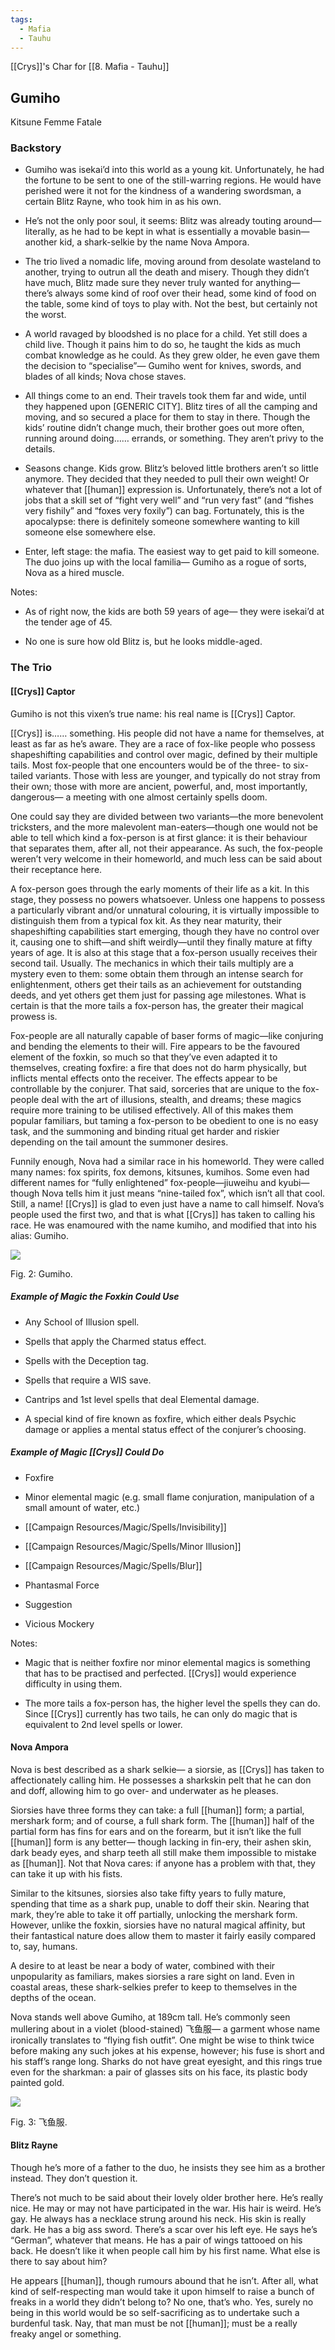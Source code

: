 ```yaml
---
tags:
  - Mafia
  - Tauhu
---
```

[[Crys]]'s Char for [[8. Mafia - Tauhu]]

## Gumiho

Kitsune Femme Fatale

### Backstory

- Gumiho was isekai’d into this world as a young kit. Unfortunately, he had the fortune to be sent to one of the still-warring regions. He would have perished were it not for the kindness of a wandering swordsman, a certain Blitz Rayne, who took him in as his own.
    
- He’s not the only poor soul, it seems: Blitz was already touting around—literally, as he had to be kept in what is essentially a movable basin—another kid, a shark-selkie by the name Nova Ampora.
    
- The trio lived a nomadic life, moving around from desolate wasteland to another, trying to outrun all the death and misery. Though they didn’t have much, Blitz made sure they never truly wanted for anything— there’s always some kind of roof over their head, some kind of food on the table, some kind of toys to play with. Not the best, but certainly not the worst.
    
- A world ravaged by bloodshed is no place for a child. Yet still does a child live. Though it pains him to do so, he taught the kids as much combat knowledge as he could. As they grew older, he even gave them the decision to “specialise”— Gumiho went for knives, swords, and blades of all kinds; Nova chose staves.
    
- All things come to an end. Their travels took them far and wide, until they happened upon [GENERIC CITY]. Blitz tires of all the camping and moving, and so secured a place for them to stay in there. Though the kids’ routine didn’t change much, their brother goes out more often, running around doing…… errands, or something. They aren’t privy to the details.
    
- Seasons change. Kids grow. Blitz’s beloved little brothers aren’t so little anymore. They decided that they needed to pull their own weight! Or whatever that [[human]] expression is. Unfortunately, there’s not a lot of jobs that a skill set of “fight very well” and “run very fast” (and “fishes very fishily” and “foxes very foxily”) can bag. Fortunately, this is the apocalypse: there is definitely someone somewhere wanting to kill someone else somewhere else.
    
- Enter, left stage: the mafia. The easiest way to get paid to kill someone. The duo joins up with the local familia— Gumiho as a rogue of sorts, Nova as a hired muscle.
    

Notes:

- As of right now, the kids are both 59 years of age— they were isekai’d at the tender age of 45.
    
- No one is sure how old Blitz is, but he looks middle-aged.
    

### The Trio

#### [[Crys]] Captor

Gumiho is not this vixen’s true name: his real name is [[Crys]] Captor.

  

[[Crys]] is…… something. His people did not have a name for themselves, at least as far as he’s aware. They are a race of fox-like people who possess shapeshifting capabilities and control over magic, defined by their multiple tails. Most fox-people that one encounters would be of the three- to six-tailed variants. Those with less are younger, and typically do not stray from their own; those with more are ancient, powerful, and, most importantly, dangerous— a meeting with one almost certainly spells doom. 

  

One could say they are divided between two variants—the more benevolent tricksters, and the more malevolent man-eaters—though one would not be able to tell which kind a fox-person is at first glance: it is their behaviour that separates them, after all, not their appearance. As such, the fox-people weren’t very welcome in their homeworld, and much less can be said about their receptance here.

  

A fox-person goes through the early moments of their life as a kit. In this stage, they possess no powers whatsoever. Unless one happens to possess a particularly vibrant and/or unnatural colouring, it is virtually impossible to distinguish them from a typical fox kit. As they near maturity, their shapeshifting capabilities start emerging, though they have no control over it, causing one to shift—and shift weirdly—until they finally mature at fifty years of age. It is also at this stage that a fox-person usually receives their second tail. Usually. The mechanics in which their tails multiply are a mystery even to them: some obtain them through an intense search for enlightenment, others get their tails as an achievement for outstanding deeds, and yet others get them just for passing age milestones. What is certain is that the more tails a fox-person has, the greater their magical prowess is.

  

Fox-people are all naturally capable of baser forms of magic—like conjuring and bending the elements to their will. Fire appears to be the favoured element of the foxkin, so much so that they’ve even adapted it to themselves, creating foxfire: a fire that does not do harm physically, but inflicts mental effects onto the receiver. The effects appear to be controllable by the conjurer. That said, sorceries that are unique to the fox-people deal with the art of illusions, stealth, and dreams; these magics require more training to be utilised effectively. All of this makes them popular familiars, but taming a fox-person to be obedient to one is no easy task, and the summoning and binding ritual get harder and riskier depending on the tail amount the summoner desires.

  

Funnily enough, Nova had a similar race in his homeworld. They were called many names: fox spirits, fox demons, kitsunes, kumihos. Some even had different names for “fully enlightened” fox-people—jiuweihu and kyubi—though Nova tells him it just means “nine-tailed fox”, which isn’t all that cool. Still, a name! [[Crys]] is glad to even just have a name to call himself. Nova’s people used the first two, and that is what [[Crys]] has taken to calling his race. He was enamoured with the name kumiho, and modified that into his alias: Gumiho.

![](https://lh7-us.googleusercontent.com/igpQHv_3fRQ4igaZ4t5pCN1V24hGGEMaoKMwCakgQGK55qAkebPIRhpq3MzLa8lks7Brtrp6iY6lrGNfGfEx6ULySWi6Yr5R4XXHUbsY0-v_jOXOi6KBf7Orx303ZkxieAIonMkkTOkTgW9OU2laozY)

Fig. 2: Gumiho.

##### Example of Magic the Foxkin Could Use

- Any School of Illusion spell.
    
- Spells that apply the Charmed status effect.
    
- Spells with the Deception tag.
    
- Spells that require a WIS save.
    
- Cantrips and 1st level spells that deal Elemental damage.
    
- A special kind of fire known as foxfire, which either deals Psychic damage or applies a mental status effect of the conjurer’s choosing.
    

##### Example of Magic [[Crys]] Could Do

- Foxfire
    
- Minor elemental magic (e.g. small flame conjuration, manipulation of a small amount of water, etc.)
    
- [[Campaign Resources/Magic/Spells/Invisibility]]
    
- [[Campaign Resources/Magic/Spells/Minor Illusion]]
    
- [[Campaign Resources/Magic/Spells/Blur]]
    
- Phantasmal Force
    
- Suggestion
    
- Vicious Mockery
    

  

Notes:

- Magic that is neither foxfire nor minor elemental magics is something that has to be practised and perfected. [[Crys]] would experience difficulty in using them.
    
- The more tails a fox-person has, the higher level the spells they can do. Since [[Crys]] currently has two tails, he can only do magic that is equivalent to 2nd level spells or lower.
    

#### Nova Ampora

Nova is best described as a shark selkie— a siorsie, as [[Crys]] has taken to affectionately calling him. He possesses a sharkskin pelt that he can don and doff, allowing him to go over- and underwater as he pleases.

  

Siorsies have three forms they can take: a full [[human]] form; a partial, mershark form; and of course, a full shark form. The [[human]] half of the partial form has fins for ears and on the forearm, but it isn’t like the full [[human]] form is any better— though lacking in fin-ery, their ashen skin, dark beady eyes, and sharp teeth all still make them impossible to mistake as [[human]]. Not that Nova cares: if anyone has a problem with that, they can take it up with his fists.

  

Similar to the kitsunes, siorsies also take fifty years to fully mature, spending that time as a shark pup, unable to doff their skin. Nearing that mark, they’re able to take it off partially, unlocking the mershark form. However, unlike the foxkin, siorsies have no natural magical affinity, but their fantastical nature does allow them to master it fairly easily compared to, say, humans.

  

A desire to at least be near a body of water, combined with their unpopularity as familiars, makes siorsies a rare sight on land. Even in coastal areas, these shark-selkies prefer to keep to themselves in the depths of the ocean.

  

Nova stands well above Gumiho, at 189cm tall. He’s commonly seen mullering about in a violet (blood-stained) 飞鱼服— a garment whose name ironically translates to “flying fish outfit”. One might be wise to think twice before making any such jokes at his expense, however; his fuse is short and his staff’s range long. Sharks do not have great eyesight, and this rings true even for the sharkman: a pair of glasses sits on his face, its plastic body painted gold.

![](https://lh7-us.googleusercontent.com/g7IRJoXArv61IkR-4ETnqHZYftosxzP1WyWpxbNh0x_vMBdrKP6j3nMMlA6UaX43cUWCvhMWgRi_WWXqADpQLhWPHP8IRqojZeYl6PxQH8pIV5RFw2TcZ5cpNQauwrrlIoEvlg1jHJ_E_l3x0Ib7xRA)

Fig. 3: 飞鱼服.

#### Blitz Rayne

Though he’s more of a father to the duo, he insists they see him as a brother instead. They don’t question it.

  

There’s not much to be said about their lovely older brother here. He’s really nice. He may or may not have participated in the war. His hair is weird. He’s gay. He always has a necklace strung around his neck. His skin is really dark. He has a big ass sword. There’s a scar over his left eye. He says he’s “German”, whatever that means. He has a pair of wings tattooed on his back. He doesn’t like it when people call him by his first name. What else is there to say about him?

  

He appears [[human]], though rumours abound that he isn’t. After all, what kind of self-respecting man would take it upon himself to raise a bunch of freaks in a world they didn’t belong to? No one, that’s who. Yes, surely no being in this world would be so self-sacrificing as to undertake such a burdenful task. Nay, that man must be not [[human]]; must be a really freaky angel or something.